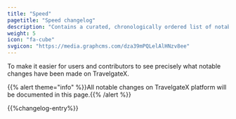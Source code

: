 ```yaml
---
title: "Speed"
pagetitle: "Speed changelog"
description: "Contains a curated, chronologically ordered list of notable changes"
weight: 5
icon: "fa-cube"
svgicon: "https://media.graphcms.com/dza39mPQLelAlHNzv8ee"
---
```


To make it easier for users and contributors to see precisely what notable changes have been made on TravelgateX.

{{% alert theme="info" %}}All notable changes on TravelgateX platform will be documented in this page.{{% /alert %}}

{{%changelog-entry%}}